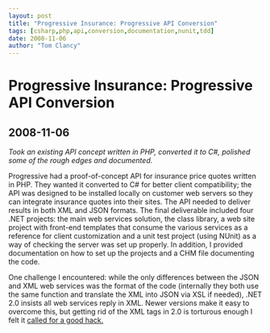 ```yaml
---
layout: post
title: "Progressive Insurance: Progressive API Conversion"
tags: [csharp,php,api,conversion,documentation,nunit,tdd]
date: 2008-11-06
author: "Tom Clancy"
---
```


# Progressive Insurance: Progressive API Conversion

## 2008-11-06

_Took an existing API concept written in PHP, converted it to C#, polished some of the rough edges and documented._

<p>Progressive had a proof-of-concept API for insurance price quotes written in PHP. They wanted it converted to C# for better client compatibility; the API was designed to be installed locally on customer web servers so they can integrate insurance quotes into their sites. The API needed to deliver results in both XML and JSON formats. The final deliverable included four .NET projects: the main web services solution, the class library, a web site project with front-end templates that consume the various services as a reference for client customization and a unit test project (using NUnit) as a way of checking the server was set up properly. In addition, I provided documentation on how to set up the projects and a CHM file documenting the code.</p>

<p>One challenge I encountered: while the only differences between the JSON and XML web services was the format of the code (internally they both use the same function and translate the XML into JSON via XSL if needed), .NET 2.0 insists all web services reply in XML. Newer versions make it easy to overcome this, but getting rid of the XML tags in 2.0 is torturous enough I felt it <a href="http://www.thosecleverkids.com/blog/2008/11/08/making-net-20-spit-json/">called for a good hack.</a></p>
